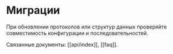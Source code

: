 # Миграции

При обновлении протоколов или структур данных проверяйте совместимость конфигурации и последовательностей.

Связанные документы: [[api/index]], [[faq]].
